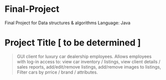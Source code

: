 # Final-Project
Final Project for Data structures &amp; algorithms
Language: Java

# Project Title [ to be determined ]

> GUI client for luxury car dealership employees. Allows employees with log-in access to:
>   view car inventory / listings,
>   view client details / sales reports,
>   add/edit/remove listings,
>   add/remove images to listings,
>   Filter cars by prrice / brand / attributes.   
